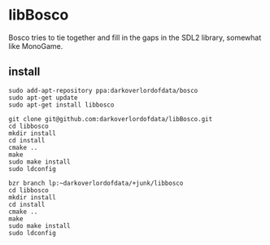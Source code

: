 # libBosco

Bosco tries to tie together and fill in the gaps in the SDL2 library, somewhat like MonoGame.

## install

```
sudo add-apt-repository ppa:darkoverlordofdata/bosco
sudo apt-get update
sudo apt-get install libbosco
```

```
git clone git@github.com:darkoverlordofdata/libBosco.git
cd libbosco
mkdir install
cd install
cmake ..
make
sudo make install
sudo ldconfig
```

```
bzr branch lp:~darkoverlordofdata/+junk/libbosco
cd libbosco
mkdir install
cd install
cmake ..
make
sudo make install
sudo ldconfig
```

